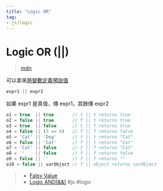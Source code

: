 ```yaml
---
title: "Logic OR"
tag: 
- js/logic
---
```

# Logic OR (||)
> [mdn](https://developer.mozilla.org/en-US/docs/Web/JavaScript/Reference/Operators/Logical_OR)

可以拿來[將變數定義預設值](將變數定義預設值.md)
```js
expr1 || expr2
```
如果 expr1 是真值，傳 expr1，其餘傳 expr2
```js
o1 = true  || true       // t || t returns true
o2 = false || true       // f || t returns true
o3 = true  || false      // t || f returns true
o4 = false || (3 == 4)   // f || f returns false
o5 = 'Cat' || 'Dog'      // t || t returns "Cat"
o6 = false || 'Cat'      // f || t returns "Cat"
o7 = 'Cat' || false      // t || f returns "Cat"
o8 = ''    || false      // f || f returns false
o9 = false || ''         // f || f returns ""
o10 = false || varObject // f || object returns varObject
```
>- [Falsy Value](Falsy%20Value.md)
>- [Logic AND(&&)](Logic%20AND(&&).md)
#js #logic 